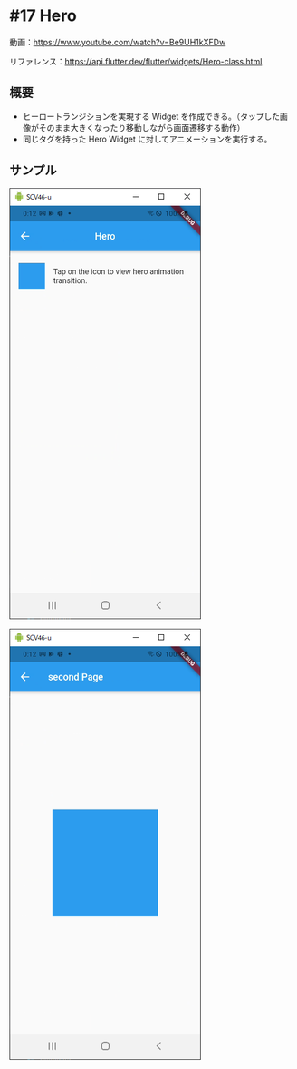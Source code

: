 # #17 Hero

動画：https://www.youtube.com/watch?v=Be9UH1kXFDw

リファレンス：https://api.flutter.dev/flutter/widgets/Hero-class.html

## 概要

- ヒーロートランジションを実現する Widget を作成できる。（タップした画像がそのまま大きくなったり移動しながら画面遷移する動作）
- 同じタグを持った Hero Widget に対してアニメーションを実行する。

## サンプル

![image-20210915001248951](img/%2317_Hero/image-20210915001248951.png)

![image-20210915001255463](img/%2317_Hero/image-20210915001255463.png)
